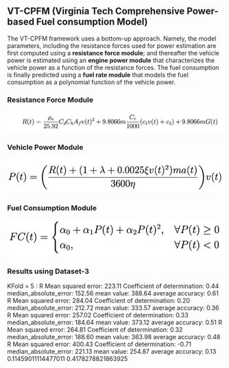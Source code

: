 ## VT-CPFM (Virginia Tech Comprehensive Power-based Fuel consumption Model)

The VT-CPFM framework uses a bottom-up approach. Namely, the model parameters, including the resistance forces used for power estimation are first computed using
a **resistance force module**; and thereafter the vehicle power is estimated using an **engine power module** that characterizes the vehicle power as a function of the resistance forces. The fuel consumption is finally predicted using a **fuel rate module** that models the fuel consumption as a polynomial function of the vehicle power.

### Resistance Force Module
![image](../images/RFM.jpg)

### Vehicle Power Module
![image](../images/VPM.jpg)

### Fuel Consumption Module
![image](../images/FCM.jpg)

### Results using Dataset-3

KFold = 5 :
R Mean squared error: 223.11
Coefficient of determination: 0.44
median_absolute_error: 152.56
mean value: 388.64
average accuracy: 0.61
R Mean squared error: 284.04
Coefficient of determination: 0.20
median_absolute_error: 212.72
mean value: 333.57
average accuracy: 0.36
R Mean squared error: 257.02
Coefficient of determination: 0.33
median_absolute_error: 184.64
mean value: 373.12
average accuracy: 0.51
R Mean squared error: 264.81
Coefficient of determination: 0.32
median_absolute_error: 188.60
mean value: 363.98
average accuracy: 0.48
R Mean squared error: 400.43
Coefficient of determination: -0.71
median_absolute_error: 221.13
mean value: 254.87
average accuracy: 0.13
0.11459011114477011
0.4178278821863925
